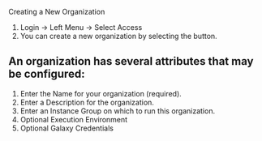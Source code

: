 Creating a New Organization

1. Login -> Left Menu -> Select Access 
2. You can create a new organization by selecting the button.



## An organization has several attributes that may be configured:

1. Enter the Name for your organization (required).
2. Enter a Description for the organization.
3. Enter an Instance Group on which to run this organization.
4. Optional Execution Environment
5. Optional Galaxy Credentials 
